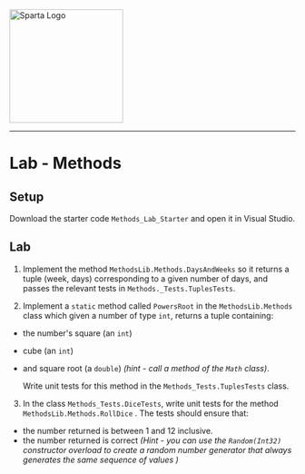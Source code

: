 <img src="https://boolerang.co.uk/wp-content/uploads/job-manager-uploads/company_logo/2018/04/SG-Logo-Black.png" alt="Sparta Logo" width="200"/>

---
# Lab - Methods

## Setup
Download the starter code `Methods_Lab_Starter` and open it in Visual Studio.

## Lab

1.  Implement the method `MethodsLib.Methods.DaysAndWeeks` so it returns a tuple (week, days) corresponding to a given number of days, and passes the relevant tests in `Methods._Tests.TuplesTests`.

2.  Implement a `static` method called `PowersRoot` in the `MethodsLib.Methods` class which given a number of type `int`, returns a tuple containing:
- the number's square (an `int`)
- cube (an `int`)
- and square root (a `double`) 
 *(hint - call a method of the `Math` class)*.  

    Write unit tests for this method in the `Methods_Tests.TuplesTests` class.

3. In the class `Methods_Tests.DiceTests`, write unit tests for the method `MethodsLib.Methods.RollDice` .  The tests should ensure that:
- the number returned is between 1 and 12 inclusive.
- the number returned is correct *(Hint - you can use the `Random(Int32)` constructor overload to create a random number generator that always generates the same sequence of values )*



